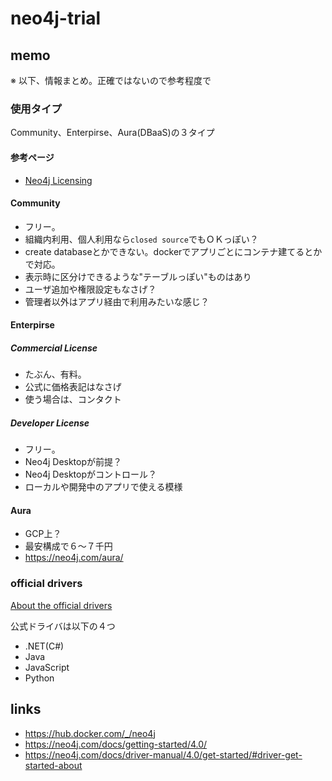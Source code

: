 # neo4j-trial

## memo
※ 以下、情報まとめ。正確ではないので参考程度で

### 使用タイプ
Community、Enterpirse、Aura(DBaaS)の３タイプ

#### 参考ページ
* [Neo4j Licensing](https://neo4j.com/licensing/)

#### Community
* フリー。
* 組織内利用、個人利用なら`closed source`でもＯＫっぽい？
* create databaseとかできない。dockerでアプリごとにコンテナ建てるとかで対応。
* 表示時に区分けできるような"テーブルっぽい"ものはあり
* ユーザ追加や権限設定もなさげ？
* 管理者以外はアプリ経由で利用みたいな感じ？

#### Enterpirse
##### Commercial License
* たぶん、有料。
* 公式に価格表記はなさげ
* 使う場合は、コンタクト

##### Developer License
* フリー。
* Neo4j Desktopが前提？
* Neo4j Desktopがコントロール？
* ローカルや開発中のアプリで使える模様

#### Aura
* GCP上？
* 最安構成で６～７千円
* https://neo4j.com/aura/

### official drivers
[About the official drivers ](https://neo4j.com/aura/?ref=subscription)

公式ドライバは以下の４つ
* .NET(C#)
* Java
* JavaScript
* Python

## links
- https://hub.docker.com/_/neo4j
- https://neo4j.com/docs/getting-started/4.0/
- https://neo4j.com/docs/driver-manual/4.0/get-started/#driver-get-started-about
